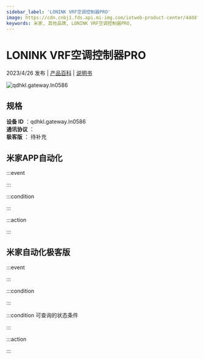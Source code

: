 ```yaml
---
sidebar_label: 'LONINK VRF空调控制器PRO'
image: https://cdn.cnbj1.fds.api.mi-img.com/iotweb-product-center/4dddf063a32c3a2c5554105de0b16ff1_1676259221593.png?GalaxyAccessKeyId=AKVGLQWBOVIRQ3XLEW&Expires=9223372036854775807&Signature=0hwbkOuP+KCH0XxhmajODNWXZ6E=
keywords: 米家, 其他品牌, LONINK VRF空调控制器PRO, 
---
```

# LONINK VRF空调控制器PRO

2023/4/26 发布 | [产品百科](https://home.mi.com/webapp/content/baike/product/index.html?model=qdhkl.gateway.ln0586/) | [说明书](https://home.mi.com/views/introduction.html?model=qdhkl.gateway.ln0586&region=cn)

![qdhkl.gateway.ln0586](https://cdn.cnbj1.fds.api.mi-img.com/iotweb-product-center/4dddf063a32c3a2c5554105de0b16ff1_1676259221593.png?GalaxyAccessKeyId=AKVGLQWBOVIRQ3XLEW&Expires=9223372036854775807&Signature=0hwbkOuP+KCH0XxhmajODNWXZ6E=)

## 规格  
> 
**设备 ID** ：qdhkl.gateway.ln0586  
**通讯协议** ：  
**极客版**  ： 待补充 


## 米家APP自动化  

:::event  

:::

:::condition  

:::

:::action   

:::

## 米家自动化极客版  

:::event  

:::

:::condition  

:::

:::condition 可查询的状态条件  

:::

:::action  

:::

        
